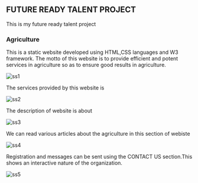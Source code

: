<h2>FUTURE READY TALENT PROJECT</h2>
This is my future ready talent project
<h3>Agriculture</h3>
This is a static website developed using HTML,CSS languages and W3 framework. The motto of this website is to provide efficient and potent services in agriculture so as to ensure good results in agriculture.

![ss1](https://user-images.githubusercontent.com/113349808/189956820-f5674ce4-42f6-4908-ae0b-6f4fa05df722.jpg)

The services provided by this website is

![ss2](https://user-images.githubusercontent.com/113349808/189957246-f2e9c97c-3683-4383-9641-ea45b98b8974.jpg)

The description of website is about

![ss3](https://user-images.githubusercontent.com/113349808/189957489-6f4a4d4a-8f88-49c5-b06c-6892a187b8f9.jpg)

We can read various articles about the agriculture in this section of webiste

![ss4](https://user-images.githubusercontent.com/113349808/189957596-8ff15b48-5d21-4736-89f0-4384b6d9311b.jpg)

Registration and messages can be sent using the CONTACT US section.This shows an interactive nature of the organization.


![ss5](https://user-images.githubusercontent.com/113349808/189958504-541b72bf-86b4-423b-bf2f-a717660f2ded.jpg)
